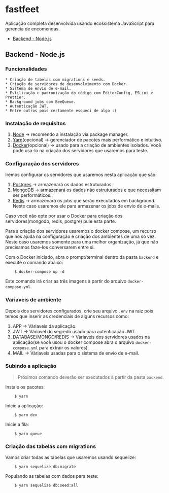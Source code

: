 # fastfeet

Aplicação completa desenvolvida usando ecossistema JavaScript para gerencia de encomendas.

* [Backend - Node.js](#backend---node.js)

## Backend - Node.js

### Funcionalidades

    * Criação de tabelas com migrations e seeds.
    * Criação de servidores de desenvolvimento com Docker.
    * Sistema de envio de e-mail.
    * Estilização e padronização do código com EditorConfig, ESLint e Prettier.
    * Background jobs com BeeQueue.
    * Autenticação JWT.
    * Entre outros pois certamente esqueci de algo :)

### Instalação de requisitos
1. [Node](https://nodejs.org/en/download/package-manager/) &rarr; recomendo a instalação via package manager.
2. [Yarn](https://yarnpkg.com/lang/en/)(opcional) &rarr; gerenciador de pacotes mais performático e intuitivo.
3. [Docker](https://www.docker.com/get-started)(opcional) &rarr; usado para a criação de ambientes isolados. Você pode usa-lo na criação dos servidores que usaremos para teste.

### Configuração dos servidores

Iremos configurar os servidores que usaremos nesta aplicação que são:

1. [Postgres](https://www.postgresql.org/) &rarr; armazenará os dados estruturados.
2. [MongoDB](https://www.mongodb.com) &rarr; armazenará os dados não estruturados e que necessitam ser performáticos.
3. [Redis](https://redis.io/) &rarr; armazenará os jobs que serão executados em background. Neste caso usaremos ele para armazenar os jobs de envio de e-mails.

Caso você não opte por usar o Docker para criação dos servidores(mongodb, redis, postgre) pule esta parte.

Para a criação dos servidores usaremos o docker compose, um recurso que nos ajuda na configuração e criação dos ambientes de uma só vez. Neste caso usaremos somente para uma melhor organização, já que não precisamos faze-los conversarem entre si.

Com o Docker iniciado, abra o prompt/terminal dentro da pasta ```backend``` e execute o comando abaixo:

```shell
    $ docker-compose up -d
```

Este comando irá criar as três imagens à partir do arquivo ```docker-compose.yml```.

### Variaveis de ambiente

Depois dos servidores configurados, crie seu arquivo ```.env``` na raiz pois temos que inserir as credenciais de alguns recursos como:

1. APP &rarr; Váriaveis da aplicação.
2. JWT &rarr; Váriavel do segredo usado para autenticação JWT.
3. DATABASE/MONGO/REDIS &rarr; Váriaveis dos servidores usados na aplicação(se você usou o docker compose abra o arquivo ```docker-compose.yml``` para extrair os valores).
4. MAIL &rarr; Váriaveis usadas para o sistema de envio de e-mail.

### Subindo a aplicação

> Próximos comando deverão ser executados à partir da pasta ```backend```.

Instale os pacotes:
```shell
    $ yarn
```

Inicie a aplicação:
```shell
    $ yarn dev
```

Inicie a fila:
```shell
    $ yarn queue
```

### Criação das tabelas com migrations

Vamos criar todas as tabelas que usaremos usando sequelize:
```shell
    $ yarn sequelize db:migrate
```

Populando as tabelas com dados para teste:
```shell
    $ yarn sequelize db:seed:all
```


